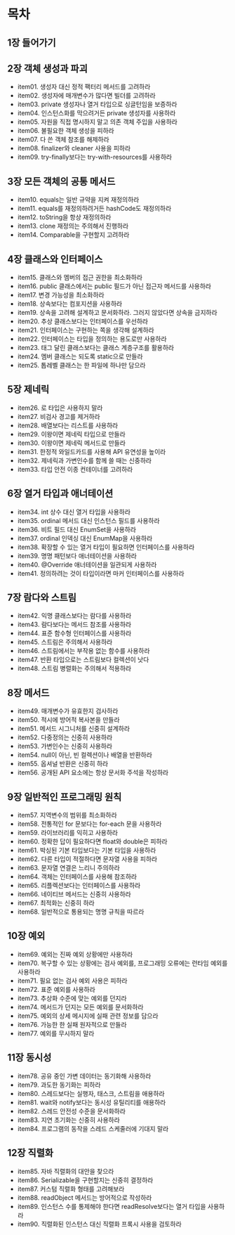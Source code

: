 # 목차

## 1장 들어가기 

## 2장 객체 생성과 파괴 
- item01. 생성자 대신 정적 팩터리 메서드를 고려하라 
- item02. 생성자에 매개변수가 많다면 빌더를 고려하라 
- item03. private 생성자나 열거 타입으로 싱글턴임을 보증하라 
- item04. 인스턴스화를 막으려거든 private 생성자를 사용하라 
- item05. 자원을 직접 명시하지 말고 의존 객체 주입을 사용하라 
- item06. 불필요한 객체 생성을 피하라 
- item07. 다 쓴 객체 참조를 해제하라 
- item08. finalizer와 cleaner 사용을 피하라 
- item09. try-finally보다는 try-with-resources를 사용하라 

## 3장 모든 객체의 공통 메서드 
- item10. equals는 일반 규약을 지켜 재정의하라 
- item11. equals를 재정의하려거든 hashCode도 재정의하라 
- item12. toString을 항상 재정의하라 
- item13. clone 재정의는 주의해서 진행하라 
- item14. Comparable을 구현할지 고려하라 

## 4장 클래스와 인터페이스 
- item15. 클래스와 멤버의 접근 권한을 최소화하라 
- item16. public 클래스에서는 public 필드가 아닌 접근자 메서드를 사용하라 
- item17. 변경 가능성을 최소화하라 
- item18. 상속보다는 컴포지션을 사용하라 
- item19. 상속을 고려해 설계하고 문서화하라. 그러지 않았다면 상속을 금지하라 
- item20. 추상 클래스보다는 인터페이스를 우선하라 
- item21. 인터페이스는 구현하는 쪽을 생각해 설계하라 
- item22. 인터페이스는 타입을 정의하는 용도로만 사용하라 
- item23. 태그 달린 클래스보다는 클래스 계층구조를 활용하라 
- item24. 멤버 클래스는 되도록 static으로 만들라 
- item25. 톱레벨 클래스는 한 파일에 하나만 담으라 

## 5장 제네릭 
- item26. 로 타입은 사용하지 말라 
- item27. 비검사 경고를 제거하라 
- item28. 배열보다는 리스트를 사용하라 
- item29. 이왕이면 제네릭 타입으로 만들라 
- item30. 이왕이면 제네릭 메서드로 만들라 
- item31. 한정적 와일드카드를 사용해 API 유연성을 높이라 
- item32. 제네릭과 가변인수를 함께 쓸 때는 신중하라 
- item33. 타입 안전 이종 컨테이너를 고려하라 

## 6장 열거 타입과 애너테이션 
- item34. int 상수 대신 열거 타입을 사용하라 
- item35. ordinal 메서드 대신 인스턴스 필드를 사용하라 
- item36. 비트 필드 대신 EnumSet을 사용하라 
- item37. ordinal 인덱싱 대신 EnumMap을 사용하라 
- item38. 확장할 수 있는 열거 타입이 필요하면 인터페이스를 사용하라 
- item39. 명명 패턴보다 애너테이션을 사용하라 
- item40. @Override 애너테이션을 일관되게 사용하라 
- item41. 정의하려는 것이 타입이라면 마커 인터페이스를 사용하라 

## 7장 람다와 스트림 
- item42. 익명 클래스보다는 람다를 사용하라 
- item43. 람다보다는 메서드 참조를 사용하라 
- item44. 표준 함수형 인터페이스를 사용하라 
- item45. 스트림은 주의해서 사용하라 
- item46. 스트림에서는 부작용 없는 함수를 사용하라 
- item47. 반환 타입으로는 스트림보다 컬렉션이 낫다 
- item48. 스트림 병렬화는 주의해서 적용하라 

## 8장 메서드 
- item49. 매개변수가 유효한지 검사하라 
- item50. 적시에 방어적 복사본을 만들라 
- item51. 메서드 시그니처를 신중히 설계하라 
- item52. 다중정의는 신중히 사용하라 
- item53. 가변인수는 신중히 사용하라 
- item54. null이 아닌, 빈 컬렉션이나 배열을 반환하라 
- item55. 옵셔널 반환은 신중히 하라 
- item56. 공개된 API 요소에는 항상 문서화 주석을 작성하라 

## 9장 일반적인 프로그래밍 원칙 
- item57. 지역변수의 범위를 최소화하라 
- item58. 전통적인 for 문보다는 for-each 문을 사용하라 
- item59. 라이브러리를 익히고 사용하라 
- item60. 정확한 답이 필요하다면 float와 double은 피하라 
- item61. 박싱된 기본 타입보다는 기본 타입을 사용하라 
- item62. 다른 타입이 적절하다면 문자열 사용을 피하라 
- item63. 문자열 연결은 느리니 주의하라 
- item64. 객체는 인터페이스를 사용해 참조하라 
- item65. 리플렉션보다는 인터페이스를 사용하라 
- item66. 네이티브 메서드는 신중히 사용하라 
- item67. 최적화는 신중히 하라 
- item68. 일반적으로 통용되는 명명 규칙을 따르라 

## 10장 예외 
- item69. 예외는 진짜 예외 상황에만 사용하라 
- item70. 복구할 수 있는 상황에는 검사 예외를, 프로그래밍 오류에는 런타임 예외를 사용하라 
- item71. 필요 없는 검사 예외 사용은 피하라 
- item72. 표준 예외를 사용하라 
- item73. 추상화 수준에 맞는 예외를 던지라 
- item74. 메서드가 던지는 모든 예외를 문서화하라 
- item75. 예외의 상세 메시지에 실패 관련 정보를 담으라 
- item76. 가능한 한 실패 원자적으로 만들라 
- item77. 예외를 무시하지 말라 

## 11장 동시성 
- item78. 공유 중인 가변 데이터는 동기화해 사용하라 
- item79. 과도한 동기화는 피하라 
- item80. 스레드보다는 실행자, 태스크, 스트림을 애용하라 
- item81. wait와 notify보다는 동시성 유틸리티를 애용하라 
- item82. 스레드 안전성 수준을 문서화하라 
- item83. 지연 초기화는 신중히 사용하라 
- item84. 프로그램의 동작을 스레드 스케줄러에 기대지 말라 

## 12장 직렬화 
- item85. 자바 직렬화의 대안을 찾으라 
- item86. Serializable을 구현할지는 신중히 결정하라 
- item87. 커스텀 직렬화 형태를 고려해보라 
- item88. readObject 메서드는 방어적으로 작성하라 
- item89. 인스턴스 수를 통제해야 한다면 readResolve보다는 열거 타입을 사용하라 
- item90. 직렬화된 인스턴스 대신 직렬화 프록시 사용을 검토하라 